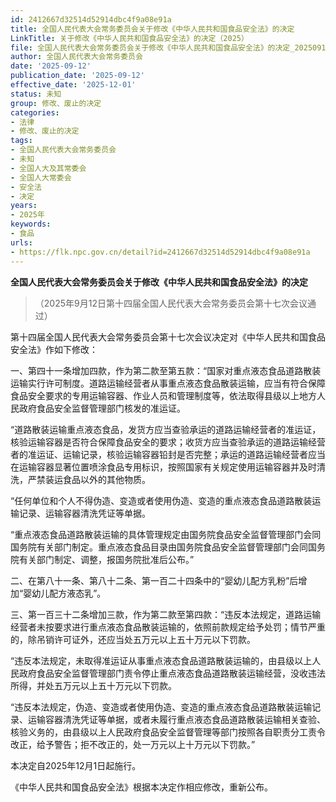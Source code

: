 ```yaml
---
id: 2412667d32514d52914dbc4f9a08e91a
title: 全国人民代表大会常务委员会关于修改《中华人民共和国食品安全法》的决定
LinkTitle: 关于修改《中华人民共和国食品安全法》的决定（2025）
file: 全国人民代表大会常务委员会关于修改《中华人民共和国食品安全法》的决定_20250912_2412667d32514d52914dbc4f9a08e91a.docx
author: 全国人民代表大会常务委员会
date: '2025-09-12'
publication_date: '2025-09-12'
effective_date: '2025-12-01'
status: 未知
group: 修改、废止的决定
categories:
- 法律
- 修改、废止的决定
tags:
- 全国人民代表大会常务委员会
- 未知
- 全国人大及其常委会
- 全国人大常委会
- 安全法
- 决定
years:
- 2025年
keywords:
- 食品
urls:
- https://flk.npc.gov.cn/detail?id=2412667d32514d52914dbc4f9a08e91a
---
```


**全国人民代表大会常务委员会关于修改《中华人民共和国食品安全法》的决定**

> （2025年9月12日第十四届全国人民代表大会常务委员会第十七次会议通过）

第十四届全国人民代表大会常务委员会第十七次会议决定对《中华人民共和国食品安全法》作如下修改：

一、第四十一条增加四款，作为第二款至第五款：“国家对重点液态食品道路散装运输实行许可制度。道路运输经营者从事重点液态食品散装运输，应当有符合保障食品安全要求的专用运输容器、作业人员和管理制度等，依法取得县级以上地方人民政府食品安全监督管理部门核发的准运证。

“道路散装运输重点液态食品，发货方应当查验承运的道路运输经营者的准运证，核验运输容器是否符合保障食品安全的要求；收货方应当查验承运的道路运输经营者的准运证、运输记录，核验运输容器铅封是否完整；承运的道路运输经营者应当在运输容器显著位置喷涂食品专用标识，按照国家有关规定使用运输容器并及时清洗，严禁装运食品以外的其他物质。

“任何单位和个人不得伪造、变造或者使用伪造、变造的重点液态食品道路散装运输记录、运输容器清洗凭证等单据。

“重点液态食品道路散装运输的具体管理规定由国务院食品安全监督管理部门会同国务院有关部门制定。重点液态食品目录由国务院食品安全监督管理部门会同国务院有关部门制定、调整，报国务院批准后公布。”

二、在第八十一条、第八十二条、第一百二十四条中的“婴幼儿配方乳粉”后增加“婴幼儿配方液态乳”。

三、第一百三十二条增加三款，作为第二款至第四款：“违反本法规定，道路运输经营者未按要求进行重点液态食品散装运输的，依照前款规定给予处罚；情节严重的，除吊销许可证外，还应当处五万元以上五十万元以下罚款。

“违反本法规定，未取得准运证从事重点液态食品道路散装运输的，由县级以上人民政府食品安全监督管理部门责令停止重点液态食品道路散装运输经营，没收违法所得，并处五万元以上五十万元以下罚款。

“违反本法规定，伪造、变造或者使用伪造、变造的重点液态食品道路散装运输记录、运输容器清洗凭证等单据，或者未履行重点液态食品道路散装运输相关查验、核验义务的，由县级以上人民政府食品安全监督管理等部门按照各自职责分工责令改正，给予警告；拒不改正的，处一万元以上十万元以下罚款。”

本决定自2025年12月1日起施行。

《中华人民共和国食品安全法》根据本决定作相应修改，重新公布。
